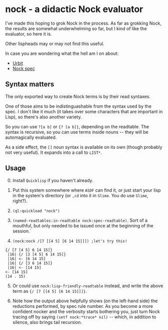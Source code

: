 nock - a didactic Nock evaluator
================================

I've made this hoping to grok Nock in the process.  As far as grokking
Nock, the results are somewhat underwhelming so far, but I kind of
like the evaluator, so here it is.

Other lispheads may or may not find this useful.

In case you are wondering what the hell am I on about:

* [Urbit](http://www.urbit.org/)
* [Nock spec](http://www.urbit.org/2013/08/22/Chapter-2-nock.html)

Syntax matters
--------------

The only exported way to create Nock terms is by their read syntaxes.

One of those aims to be indistinguashable from the syntax used by the
spec.  I don't like it much (it takes over some characters that are
important in Lisp), so there's also another variety.

So you can use `?[a b]` or `{? [a b]}`, depending on the readtable.
The syntax is recursive, so you can use terms inside nouns -- they
will be automagically evaluated.

As a side effect, the `[]` noun syntax is available on its own (though
probably not very useful).  It expands into a call to `LIST*`.

Usage
-----

0. Install `Quicklisp` if you haven't already.

1. Put this system somewhere where `ASDF` can find it, or just start
your lisp in the system's directory (or `,cd` into it in `Slime`.  You
do use `Slime`, right?).

2. `(ql:quickload "nock")`

3. `(named-readtables:in-readtable nock:spec-readtable)`.  Sort of a
mouthful, but only needed to be issued once at the beginning of the
session.`

4. `(nock:nock /[7 [[4 5] [6 14 15]]]) ;let's try this!`
```
{/ [7 [4 5] 6 14 15]}
 |16| {/ [3 [4 5] 6 14 15]}
 |16| <- [6 14 15]
 |16| {/ [3 6 14 15]}
 |16| <- [14 15]
<- [14 15]
(14 . 15)
```

5. Or could use `nock:lisp-friendly-readtable` instead, and write the
above term as `{/ [7 [[4 5] [6 14 15]]]}`.

6. Note how the output above helpfully shows (on the left-hand side)
the reductions performed, by spec rule number.  As you become a more
confident nocker and the verbosity starts bothering you, just turn
Nock tracing off by saying `(setf nock:*trace* nil)` -- which, in
addition to silence, also brings tail recursion.
